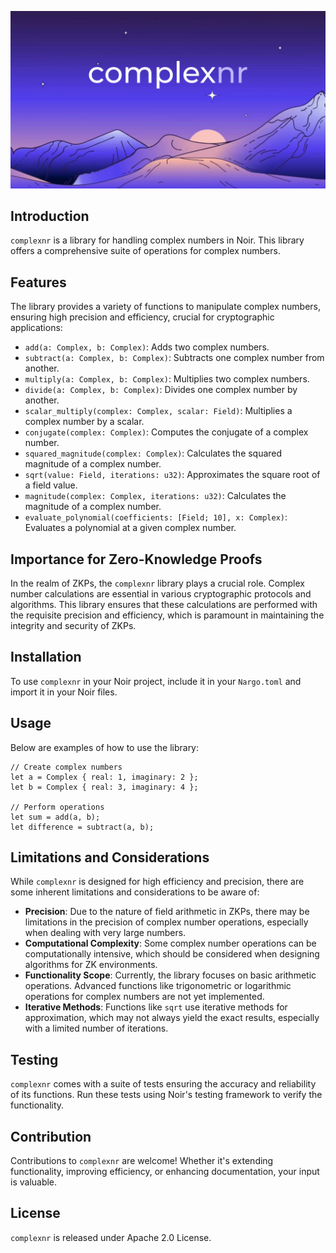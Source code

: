 ![Complex Numbers Image](complexnr.png)
## Introduction
`complexnr` is a library for handling complex numbers in Noir. This library offers a comprehensive suite of operations for complex numbers.

## Features
The library provides a variety of functions to manipulate complex numbers, ensuring high precision and efficiency, crucial for cryptographic applications:

- `add(a: Complex, b: Complex)`: Adds two complex numbers.
- `subtract(a: Complex, b: Complex)`: Subtracts one complex number from another.
- `multiply(a: Complex, b: Complex)`: Multiplies two complex numbers.
- `divide(a: Complex, b: Complex)`: Divides one complex number by another.
- `scalar_multiply(complex: Complex, scalar: Field)`: Multiplies a complex number by a scalar.
- `conjugate(complex: Complex)`: Computes the conjugate of a complex number.
- `squared_magnitude(complex: Complex)`: Calculates the squared magnitude of a complex number.
- `sqrt(value: Field, iterations: u32)`: Approximates the square root of a field value.
- `magnitude(complex: Complex, iterations: u32)`: Calculates the magnitude of a complex number.
- `evaluate_polynomial(coefficients: [Field; 10], x: Complex)`: Evaluates a polynomial at a given complex number.

## Importance for Zero-Knowledge Proofs
In the realm of ZKPs, the `complexnr` library plays a crucial role. Complex number calculations are essential in various cryptographic protocols and algorithms. This library ensures that these calculations are performed with the requisite precision and efficiency, which is paramount in maintaining the integrity and security of ZKPs.

## Installation
To use `complexnr` in your Noir project, include it in your `Nargo.toml` and import it in your Noir files.

## Usage
Below are examples of how to use the library:

```noir
// Create complex numbers
let a = Complex { real: 1, imaginary: 2 };
let b = Complex { real: 3, imaginary: 4 };

// Perform operations
let sum = add(a, b);
let difference = subtract(a, b);
```
## Limitations and Considerations
While `complexnr` is designed for high efficiency and precision, there are some inherent limitations and considerations to be aware of:

- **Precision**: Due to the nature of field arithmetic in ZKPs, there may be limitations in the precision of complex number operations, especially when dealing with very large numbers.
- **Computational Complexity**: Some complex number operations can be computationally intensive, which should be considered when designing algorithms for ZK environments.
- **Functionality Scope**: Currently, the library focuses on basic arithmetic operations. Advanced functions like trigonometric or logarithmic operations for complex numbers are not yet implemented.
- **Iterative Methods**: Functions like `sqrt` use iterative methods for approximation, which may not always yield the exact results, especially with a limited number of iterations.

## Testing

`complexnr` comes with a suite of tests ensuring the accuracy and reliability of its functions. Run these tests using Noir's testing framework to verify the functionality.

## Contribution

Contributions to `complexnr` are welcome! Whether it's extending functionality, improving efficiency, or enhancing documentation, your input is valuable.

## License

`complexnr` is released under Apache 2.0 License.
